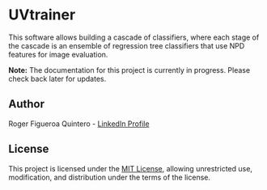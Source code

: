 # UVtrainer
This software allows building a cascade of classifiers, where each stage of the cascade is an ensemble of regression tree classifiers that use NPD features for image evaluation.

**Note:** The documentation for this project is currently in progress. Please check back later for updates.

## Author
Roger Figueroa Quintero - [LinkedIn Profile](https://www.linkedin.com/in/roger-figueroa-quintero/)

## License
This project is licensed under the [MIT License](LICENSE.md), allowing unrestricted use, modification, and distribution under the terms of the license.

